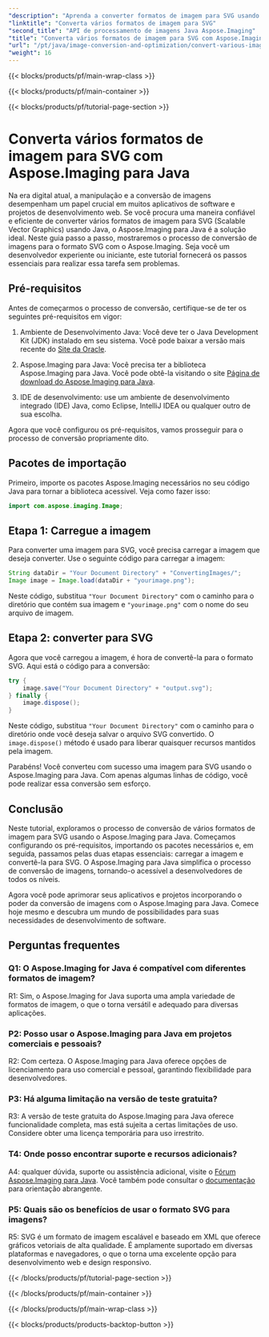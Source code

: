 ```yaml
---
"description": "Aprenda a converter formatos de imagem para SVG usando o Aspose.Imaging para Java. Um guia passo a passo para desenvolvedores."
"linktitle": "Converta vários formatos de imagem para SVG"
"second_title": "API de processamento de imagens Java Aspose.Imaging"
"title": "Converta vários formatos de imagem para SVG com Aspose.Imaging para Java"
"url": "/pt/java/image-conversion-and-optimization/convert-various-image-formats-to-svg/"
"weight": 16
---
```


{{< blocks/products/pf/main-wrap-class >}}

{{< blocks/products/pf/main-container >}}

{{< blocks/products/pf/tutorial-page-section >}}

# Converta vários formatos de imagem para SVG com Aspose.Imaging para Java

Na era digital atual, a manipulação e a conversão de imagens desempenham um papel crucial em muitos aplicativos de software e projetos de desenvolvimento web. Se você procura uma maneira confiável e eficiente de converter vários formatos de imagem para SVG (Scalable Vector Graphics) usando Java, o Aspose.Imaging para Java é a solução ideal. Neste guia passo a passo, mostraremos o processo de conversão de imagens para o formato SVG com o Aspose.Imaging. Seja você um desenvolvedor experiente ou iniciante, este tutorial fornecerá os passos essenciais para realizar essa tarefa sem problemas.

## Pré-requisitos

Antes de começarmos o processo de conversão, certifique-se de ter os seguintes pré-requisitos em vigor:

1. Ambiente de Desenvolvimento Java: Você deve ter o Java Development Kit (JDK) instalado em seu sistema. Você pode baixar a versão mais recente do [Site da Oracle](https://www.oracle.com/java/technologies/javase-downloads).

2. Aspose.Imaging para Java: Você precisa ter a biblioteca Aspose.Imaging para Java. Você pode obtê-la visitando o site [Página de download do Aspose.Imaging para Java](https://releases.aspose.com/imaging/java/).

3. IDE de desenvolvimento: use um ambiente de desenvolvimento integrado (IDE) Java, como Eclipse, IntelliJ IDEA ou qualquer outro de sua escolha.

Agora que você configurou os pré-requisitos, vamos prosseguir para o processo de conversão propriamente dito.

## Pacotes de importação

Primeiro, importe os pacotes Aspose.Imaging necessários no seu código Java para tornar a biblioteca acessível. Veja como fazer isso:

```java
import com.aspose.imaging.Image;
```

## Etapa 1: Carregue a imagem

Para converter uma imagem para SVG, você precisa carregar a imagem que deseja converter. Use o seguinte código para carregar a imagem:

```java
String dataDir = "Your Document Directory" + "ConvertingImages/";
Image image = Image.load(dataDir + "yourimage.png");
```

Neste código, substitua `"Your Document Directory"` com o caminho para o diretório que contém sua imagem e `"yourimage.png"` com o nome do seu arquivo de imagem.

## Etapa 2: converter para SVG

Agora que você carregou a imagem, é hora de convertê-la para o formato SVG. Aqui está o código para a conversão:

```java
try {
    image.save("Your Document Directory" + "output.svg");
} finally {
    image.dispose();
}
```

Neste código, substitua `"Your Document Directory"` com o caminho para o diretório onde você deseja salvar o arquivo SVG convertido. O `image.dispose()` método é usado para liberar quaisquer recursos mantidos pela imagem.

Parabéns! Você converteu com sucesso uma imagem para SVG usando o Aspose.Imaging para Java. Com apenas algumas linhas de código, você pode realizar essa conversão sem esforço.

## Conclusão

Neste tutorial, exploramos o processo de conversão de vários formatos de imagem para SVG usando o Aspose.Imaging para Java. Começamos configurando os pré-requisitos, importando os pacotes necessários e, em seguida, passamos pelas duas etapas essenciais: carregar a imagem e convertê-la para SVG. O Aspose.Imaging para Java simplifica o processo de conversão de imagens, tornando-o acessível a desenvolvedores de todos os níveis.

Agora você pode aprimorar seus aplicativos e projetos incorporando o poder da conversão de imagens com o Aspose.Imaging para Java. Comece hoje mesmo e descubra um mundo de possibilidades para suas necessidades de desenvolvimento de software.

## Perguntas frequentes

### Q1: O Aspose.Imaging for Java é compatível com diferentes formatos de imagem?

R1: Sim, o Aspose.Imaging for Java suporta uma ampla variedade de formatos de imagem, o que o torna versátil e adequado para diversas aplicações.

### P2: Posso usar o Aspose.Imaging para Java em projetos comerciais e pessoais?

R2: Com certeza. O Aspose.Imaging para Java oferece opções de licenciamento para uso comercial e pessoal, garantindo flexibilidade para desenvolvedores.

### P3: Há alguma limitação na versão de teste gratuita?

R3: A versão de teste gratuita do Aspose.Imaging para Java oferece funcionalidade completa, mas está sujeita a certas limitações de uso. Considere obter uma licença temporária para uso irrestrito.

### T4: Onde posso encontrar suporte e recursos adicionais?

A4: qualquer dúvida, suporte ou assistência adicional, visite o [Fórum Aspose.Imaging para Java](https://forum.aspose.com/). Você também pode consultar o [documentação](https://reference.aspose.com/imaging/java/) para orientação abrangente.

### P5: Quais são os benefícios de usar o formato SVG para imagens?

R5: SVG é um formato de imagem escalável e baseado em XML que oferece gráficos vetoriais de alta qualidade. É amplamente suportado em diversas plataformas e navegadores, o que o torna uma excelente opção para desenvolvimento web e design responsivo.

{{< /blocks/products/pf/tutorial-page-section >}}

{{< /blocks/products/pf/main-container >}}

{{< /blocks/products/pf/main-wrap-class >}}

{{< blocks/products/products-backtop-button >}}